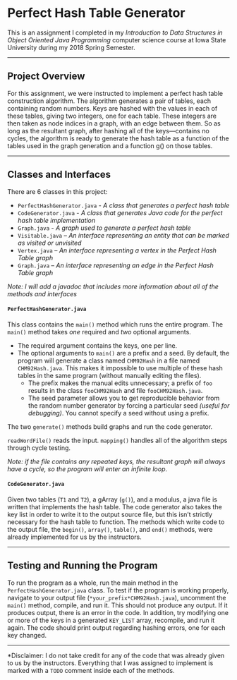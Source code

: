 # Perfect Hash Table Generator

This is an assignment I completed in my *Introduction to Data Structures in Object Oriented Java Programming* 
computer science course at Iowa State University during my 2018 Spring Semester.

---

## Project Overview

For this assignment, we were instructed to implement a perfect hash table construction algorithm. The algorithm generates a pair of tables, 
each containing random numbers. Keys are hashed with the values in each of these tables, giving
two integers, one for each table. These integers are then taken as node indices in a graph, with an edge between
them. So as long as the resultant graph, after hashing all of the keys—contains no cycles, the algorithm
is ready to generate the hash table as a function of the tables used in the graph generation and
a function g() on those tables.

---

## Classes and Interfaces

There are 6 classes in this project:
* `PerfectHashGenerator.java` - *A class that generates a perfect hash table*
* `CodeGenerator.java` - *A class that generates Java code for the perfect hash table implementation*
* `Graph.java` - *A graph used to generate a perfect hash table*
* `Visitable.java` – *An interface representing an entity that can be marked as visited or unvisited*
* `Vertex.java` – *An interface representing a vertex in the Perfect Hash Table graph*
* `Graph.java` – *An interface representing an edge in the Perfect Hash Table graph*

*Note: I will add a javadoc that includes more information about all of the methods and interfaces*

#### `PerfectHashGenerator.java`

This class contains the `main()` method which runs the entire program. The `main()` method takes *one* required and *two* optional
arguments. 
* The required argument contains the keys, one per line.
* The optional arguments to `main()` are a prefix and a seed. By default, the program will generate a 
class named `CHM92Hash` in a file named `CHM92Hash.java`. This makes it impossible to use multiple of 
these hash tables in the same program (without manually editing the files). 
  * The prefix makes the manual 
  edits unnecessary; a prefix of `foo` results in the class `fooCHM92Hash` and file `fooCHM92Hash.java`. 
  * The seed parameter allows you to get reproducible behavior from the random number generator by forcing a 
  particular seed *(useful for debugging)*. You cannot specify a seed without using a prefix.

The two `generate()` methods build graphs and run the code generator. 

`readWordFile()` reads the input. 
`mapping()` handles all of the algorithm steps through cycle testing.  

*Note: if the file contains any repeated keys, the resultant graph will always have a cycle, 
so the program will enter an infinite loop*.

#### `CodeGenerator.java`

Given two tables (`T1` and `T2`), a gArray (`g()`), and a modulus, a java file is written that implements the hash table. The code 
generator also takes the key list in order to write it to the output source file, but this isn’t strictly necessary
for the hash table to function. The methods which write code to the output file, the `begin()`, `array()`, `table()`, 
and `end()` methods, were already implemented for us by the instructors.

---

## Testing and Running the Program
To run the program as a whole, run the main method in the `PerfectHashGenerator.java` class. 
To test if the program is working properly, navigate to your output file (`*your_prefix*CHM92Hash.java`), uncomment the
`main()` method, compile, and run it. This should not produce any output. If it produces output, there is an error in the code.
In addition, try modifying one or more of the keys in a generated `KEY_LIST` array, recompile, and run it again. The code should
print output regarding hashing errors, one for each key changed.

---

*Disclaimer: I do not take credit for any of the code that was already given to us by the instructors. Everything
that I was assigned to implement is marked with a `TODO` comment inside each of the methods.
